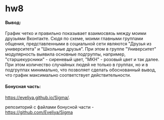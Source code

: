 # hw8

#### Вывод:
График четко и правильно показывает взаимосвязь между моими друзьями Вконтакте. Сюдя по схеме, моими главными группами общения, представленными в социальной сети являются "Друзья из университета" и "Школьные друзья". При этом в группе "Университет" модулярность выявила основные подгруппы, например, "старшекурсники" - сиреневый цвет, "МКН" - розовый цвет и так далее. При этом количество случайных людей не только в группах, но и в подгруппах минимально, что позволяет сделать обоснованный вывод, что график максимально соответствует действительности.

 #### Бонусная часть:
https://eveliya.github.io/Sigma/.

репозиторий с файлами бонусной части - https://github.com/Eveliya/Sigma

